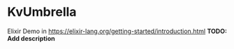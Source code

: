 # KvUmbrella

Elixir Demo in https://elixir-lang.org/getting-started/introduction.html
**TODO: Add description**
